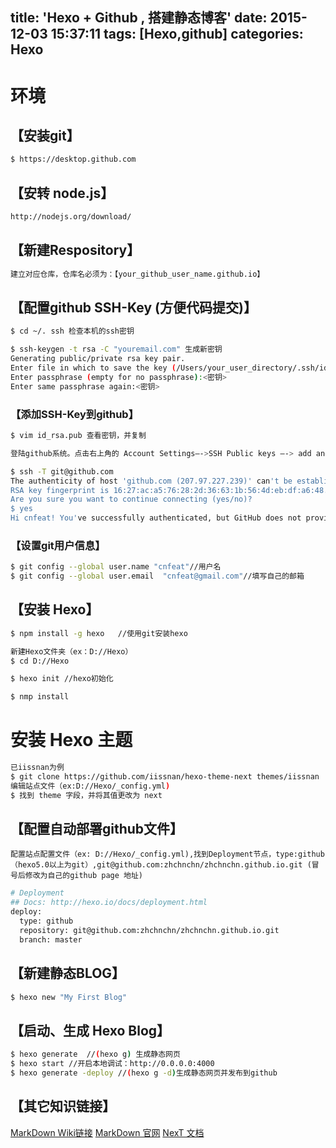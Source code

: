 title: 'Hexo + Github , 搭建静态博客'
date: 2015-12-03 15:37:11
tags: [Hexo,github]
categories: Hexo
---
# 环境
##  【安装git】

``` bash
$ https://desktop.github.com
```

## 【安转 node.js】

``` bash
http://nodejs.org/download/
```

## 【新建Respository】

``` bash
建立对应仓库，仓库名必须为：【your_github_user_name.github.io】
```

## 【配置github SSH-Key (方便代码提交)】
``` bash
$ cd ~/. ssh 检查本机的ssh密钥

$ ssh-keygen -t rsa -C "youremail.com" 生成新密钥
Generating public/private rsa key pair.
Enter file in which to save the key (/Users/your_user_directory/.ssh/id_rsa):<回车就好>
Enter passphrase (empty for no passphrase):<密钥>
Enter same passphrase again:<密钥>
```

### 【添加SSH-Key到github】
``` bash
$ vim id_rsa.pub 查看密钥，并复制

登陆github系统。点击右上角的 Account Settings—->SSH Public keys —-> add another public keys 添加密钥

$ ssh -T git@github.com
The authenticity of host 'github.com (207.97.227.239)' can't be established.
RSA key fingerprint is 16:27:ac:a5:76:28:2d:36:63:1b:56:4d:eb:df:a6:48.
Are you sure you want to continue connecting (yes/no)?
$ yes
Hi cnfeat! You've successfully authenticated, but GitHub does not provide shell access.
```

### 【设置git用户信息】
``` bash
$ git config --global user.name "cnfeat"//用户名
$ git config --global user.email  "cnfeat@gmail.com"//填写自己的邮箱
```
## 【安装 Hexo】
``` bash
$ npm install -g hexo   //使用git安装hexo

新建Hexo文件夹（ex：D://Hexo）
$ cd D://Hexo

$ hexo init //hexo初始化

$ nmp install
```

# 安装 Hexo 主题
``` bash
已iissnan为例
$ git clone https://github.com/iissnan/hexo-theme-next themes/iissnan   //下载iissnan主题
编辑站点文件（ex:D://Hexo/_config.yml)
$ 找到 theme 字段，并将其值更改为 next
```

## 【配置自动部署github文件】
	配置站点配置文件（ex: D://Hexo/_config.yml),找到Deployment节点，type:github（hexo5.0以上为git）,git@github.com:zhchnchn/zhchnchn.github.io.git (冒号后修改为自己的github page 地址)
``` bash
# Deployment
## Docs: http://hexo.io/docs/deployment.html
deploy:
  type: github
  repository: git@github.com:zhchnchn/zhchnchn.github.io.git
  branch: master
```

## 【新建静态BLOG】
``` bash
$ hexo new "My First Blog"
```

## 【启动、生成 Hexo Blog】
``` bash
$ hexo generate  //(hexo g) 生成静态网页
$ hexo start //开启本地调试：http://0.0.0.0:4000
$ hexo generate -deploy //(hexo g -d)生成静态网页并发布到github
```

## 【其它知识链接】
[MarkDown Wiki链接](https://en.wikipedia.org/wiki/Markdown)
[MarkDown 官网](http://www.markdown.cn/)
[NexT 文档](http://theme-next.iissnan.com/)



